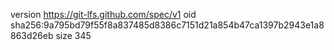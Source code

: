 version https://git-lfs.github.com/spec/v1
oid sha256:9a795bd79f55f8a837485d8386c7151d21a854b47ca1397b2943e1a8863d26eb
size 345
